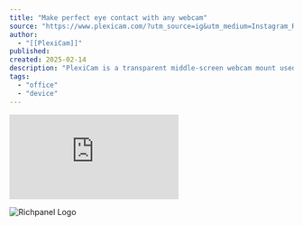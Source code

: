 ```yaml
---
title: "Make perfect eye contact with any webcam"
source: "https://www.plexicam.com/?utm_source=ig&utm_medium=Instagram_Reels&utm_campaign=PI+1+TOFU+Interests+-%3E+Purchase&utm_group=LAL+FB%2FIG+Engagers+%26+Followers+0-2%25&utm_content=0802.6.a+Billo+-+Copy+2&utm_id=120211295624000324&utm_term=120211295623960324&campaign_id=120211295624000324&ad_id=120211798994660324"
author:
  - "[[PlexiCam]]"
published:
created: 2025-02-14
description: "PlexiCam is a transparent middle-screen webcam mount used to position any webcam for perfect eye contact."
tags:
  - "office"
  - "device"
---
```

<iframe frameborder="0" allowfullscreen="" allow="autoplay; fullscreen" src="https://player.vimeo.com/video/709702944?autoplay=1"></div></iframe>

![Richpanel Logo](https://assets-app.richpanel.com/rp-logo-icon-50-50.svg)